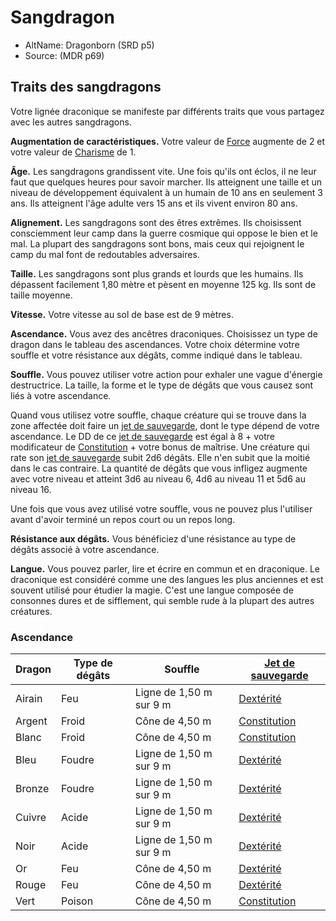 
<!--Items-->

# <!--Name-->Sangdragon<!--/Name-->

- AltName: <!--AltName-->Dragonborn (SRD p5)<!--/AltName-->
- Source: <!--Source-->(MDR p69)<!--/Source-->

## Traits des sangdragons

Votre lignée draconique se manifeste par différents traits que vous partagez avec les autres sangdragons.

**Augmentation de caractéristiques.** Votre valeur de [Force] augmente de 2 et votre valeur de [Charisme] de 1.

**Âge.** Les sangdragons grandissent vite. Une fois qu'ils ont éclos, il ne leur faut que quelques heures pour savoir marcher. Ils atteignent une taille et un niveau de développement équivalent à un humain de 10 ans en seulement 3 ans. Ils atteignent l'âge adulte vers 15 ans et ils vivent environ 80 ans.

**Alignement.** Les sangdragons sont des êtres extrêmes. Ils choisissent consciemment leur camp dans la guerre cosmique qui oppose le bien et le mal. La plupart des sangdragons sont bons, mais ceux qui rejoignent le camp du mal font de redoutables adversaires.

**Taille.** Les sangdragons sont plus grands et lourds que les humains. Ils dépassent facilement 1,80 mètre et pèsent en moyenne 125 kg. Ils sont de taille moyenne.

**Vitesse.** Votre vitesse au sol de base est de 9 mètres.

**Ascendance.** Vous avez des ancêtres draconiques. Choisissez un type de dragon dans le tableau des ascendances. Votre choix détermine votre souffle et votre résistance aux dégâts, comme indiqué dans le tableau.

**Souffle.** Vous pouvez utiliser votre action pour exhaler une vague d'énergie destructrice. La taille, la forme et le type de dégâts que vous causez sont liés à votre ascendance.

Quand vous utilisez votre souffle, chaque créature qui se trouve dans la zone affectée doit faire un [jet de sauvegarde], dont le type dépend de votre ascendance. Le DD de ce [jet de sauvegarde] est égal à 8 + votre modificateur de [Constitution] + votre bonus de maîtrise. Une créature qui rate son [jet de sauvegarde] subit 2d6 dégâts. Elle n'en subit que la moitié dans le cas contraire. La quantité de dégâts que vous infligez augmente avec votre niveau et atteint 3d6 au niveau 6, 4d6 au niveau 11 et 5d6 au niveau 16.

Une fois que vous avez utilisé votre souffle, vous ne pouvez plus l'utiliser avant d'avoir terminé un repos court ou un repos long.

**Résistance aux dégâts.** Vous bénéficiez d'une résistance au type de dégâts associé à votre ascendance.

**Langue.** Vous pouvez parler, lire et écrire en commun et en draconique. Le draconique est considéré comme une des langues les plus anciennes et est souvent utilisé pour étudier la magie. C'est une langue composée de consonnes dures et de sifflement, qui semble rude à la plupart des autres créatures.

<!--Generic-->

### <!--Name-->Ascendance <!--/Name-->

|Dragon|Type de dégâts|Souffle|[Jet de sauvegarde]|
|---|---|---|---|
|Airain|Feu|Ligne de 1,50 m sur 9 m|[Dextérité]|
|Argent|Froid|Cône de 4,50 m|[Constitution]|
|Blanc|Froid|Cône de 4,50 m|[Constitution]|
|Bleu|Foudre|Ligne de 1,50 m sur 9 m|[Dextérité]|
|Bronze|Foudre|Ligne de 1,50 m sur 9 m|[Dextérité]|
|Cuivre|Acide|Ligne de 1,50 m sur 9 m|[Dextérité]|
|Noir|Acide|Ligne de 1,50 m sur 9 m|[Dextérité]|
|Or|Feu|Cône de 4,50 m|[Dextérité]|
|Rouge|Feu|Cône de 4,50 m|[Dextérité]|
|Vert|Poison|Cône de 4,50 m|[Constitution]|

[Force]: abilities_strength_hd.md
[Dextérité]: abilities_dexterity_hd.md
[Constitution]: abilities_constitution_hd.md
[Intelligence]: abilities_intelligence_hd.md
[Sagesse]: abilities_wisdom_hd.md
[Charisme]: abilities_charisma_hd.md
[jet de sauvegarde]: abilities_hd.md#jets-de-sauvegarde
[jets de sauvegarde]: abilities_hd.md#jets-de-sauvegarde

<!--/Generic-->

<!--/Items-->
